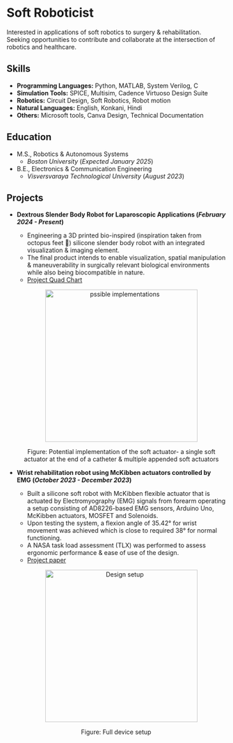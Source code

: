 # Soft Roboticist
Interested in applications of soft robotics to  surgery & rehabilitation. Seeking opportunities to contribute and collaborate at the intersection of robotics and healthcare. 

## Skills
- **Programming Languages:** Python, MATLAB, System Verilog, C 
- **Simulation Tools:** SPICE, Multisim, Cadence Virtuoso Design Suite
- **Robotics:** Circuit Design, Soft Robotics, Robot motion
- **Natural Languages:** English, Konkani, Hindi 
- **Others:** Microsoft tools, Canva Design, Technical Documentation

## Education 
- M.S., Robotics & Autonomous Systems
  - _Boston University_ (_Expected January 2025_)
- B.E., Electronics & Communication Engineering
  - _Visversvaraya Technological University_ (_August 2023_)

## Projects
- **Dextrous Slender Body Robot for Laparoscopic Applications (_February 2024 - Present_)**
  - Engineering a 3D printed bio-inspired (inspiration taken from  octopus feet 🐙) silicone slender body robot with an integrated visualization & imaging element.
  - The final product intends to enable visualization, spatial manipulation & maneuverability in surgically relevant biological environments while also being biocompatible in nature.
  - [Project Quad Chart](https://github.com/ssbasty/ssbasty.github.io/files/14782022/Dexterous.slender.body.robot.for.laparoscopic.applications.Quad.chart.presentation.2.pdf)

  <p align="center">
      <img width="350" src="https://github.com/ssbasty/ssbasty.github.io/assets/102228956/2c8bbb09-6a23-4ec4-bb9b-fcff846b3a99" alt="pssible implementations">
  </p>  
  <p align="center">
    Figure: Potential implementation of the soft actuator- a single soft actuator at the end of a catheter & multiple appended soft actuators 
  </p>
- **Wrist rehabilitation robot using McKibben actuators controlled by EMG (_October 2023 - December 2023_)**
  - Built a silicone soft robot with McKibben flexible actuator that is actuated by Electromyography (EMG) signals from forearm operating a setup consisting of AD8226-based EMG sensors, Arduino Uno, McKibben actuators, MOSFET and Solenoids.
  - Upon testing the system, a flexion angle of 35.42° for wrist movement was achieved which is close to required 38° for normal functioning.
  - A NASA task load assessment (TLX) was performed to assess ergonomic performance & ease of use of the design.
  - [Project paper](https://github.com/ssbasty/ssbasty.github.io/files/14794544/Wrist.rehabilitation.robot.using.McKibben.actuators.controlled.by.EMG.pdf)

  <p align="center">
      <img width="350" src="https://github.com/ssbasty/ssbasty.github.io/assets/102228956/4b1fafa7-21b4-4d9d-b874-76c8af53f64d" alt="Design setup">
  </p>  
 <p align="center">
    Figure: Full device setup 
  </p>

  
